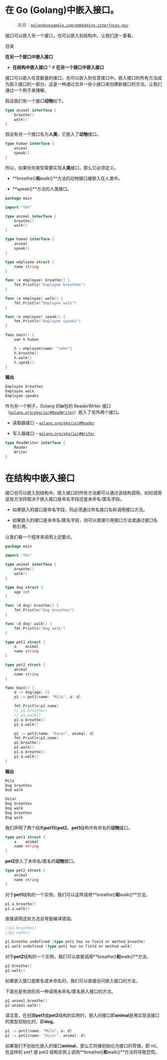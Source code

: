 <!--yml

类别：未分类。

日期：2024-10-13 06:22:06

-->

# 在 Go (Golang)中嵌入接口。

> 来源：[`golangbyexample.com/embedding-interfaces-go/`](https://golangbyexample.com/embedding-interfaces-go/)

接口可以嵌入另一个接口，也可以嵌入到结构中。让我们逐一查看。

目录

**在另一个接口中嵌入接口**

+   **在结构中嵌入接口** * # **在另一个接口中嵌入接口**

接口可以嵌入任意数量的接口，也可以嵌入到任意接口中。嵌入接口的所有方法成为嵌入接口的一部分。这是一种通过合并一些小接口来创建新接口的方法。让我们通过一个例子来理解。

假设我们有一个接口**动物**如下。

```go
type animal interface {
    breathe()
    walk()
}
```

假设有另一个接口名为**人类**，它嵌入了**动物**接口。

```go
type human interface {
    animal
    speak()
}
```

所以，如果任何类型需要实现**人类**接口，那么它必须定义。

+   **breathe()**和**walk()**方法的动物接口被嵌入在人类中。

+   **speak()**方法的人类接口。

```go
package main

import "fmt"

type animal interface {
	breathe()
	walk()
}

type human interface {
	animal
	speak()
}

type employee struct {
	name string
}

func (e employee) breathe() {
	fmt.Println("Employee breathes")
}

func (e employee) walk() {
	fmt.Println("Employee walk")
}

func (e employee) speak() {
	fmt.Println("Employee speaks")
}

func main() {
	var h human

	h = employee{name: "John"}
	h.breathe()
	h.walk()
	h.speak()
}
```

**输出**

```go
Employee breathes
Employee walk
Employee speaks
```

作为另一个例子，Golang 的**io**包的 ReaderWriter 接口（[`golang.org/pkg/io/#ReadWriter`](https://golang.org/pkg/io/#ReadWriter)）嵌入了另外两个接口。

+   读取器接口 – [`golang.org/pkg/io/#Reader`](https://golang.org/pkg/io/#Reader)

+   写入器接口 – [`golang.org/pkg/io/#Writer`](https://golang.org/pkg/io/#Writer)

```go
type ReadWriter interface {
    Reader
    Writer
}
```

# **在结构中嵌入接口**

接口也可以嵌入到结构中。嵌入接口的所有方法都可以通过该结构调用。如何调用这些方法将取决于嵌入接口是命名字段还是未命名/匿名字段。

+   如果嵌入的接口是命名字段，则必须通过命名接口名称调用接口方法。

+   如果嵌入的接口是未命名/匿名字段，则可以直接引用接口方法或通过接口名称引用。

让我们看一个程序来说明上述要点。

```go
package main

import "fmt"

type animal interface {
    breathe()
    walk()
}

type dog struct {
    age int
}

func (d dog) breathe() {
    fmt.Println("Dog breathes")
}

func (d dog) walk() {
    fmt.Println("Dog walk")
}

type pet1 struct {
    a    animal
    name string
}

type pet2 struct {
    animal
    name string
}

func main() {
    d := dog{age: 5}
    p1 := pet1{name: "Milo", a: d}

    fmt.Println(p1.name)
    // p1.breathe()
    // p1.walk()
    p1.a.breathe()
    p1.a.walk()

    p2 := pet2{name: "Oscar", animal: d}
    fmt.Println(p1.name)
    p2.breathe()
    p2.walk()
    p1.a.breathe()
    p1.a.walk()
}
```

**输出**

```go
Milo
Dog breathes
Dod walk

Oscar
Dog breathes
Dog walk
Dog breathes
Dog walk
```

我们声明了两个结构**pet1**和**pet2**。**pet1**结构中有命名的**动物**接口。

```go
type pet1 struct {
    a    animal
    name string
}
```

**pet2**嵌入了未命名/匿名的**动物**接口。

```go
type pet2 struct {
    animal
    name string
}
```

对于**pet1**结构的一个实例，我们可以这样调用**breathe()**和**walk()**方法。

```go
p1.a.breathe()
p1.a.walk()
```

直接调用这些方法会导致编译错误。

```go
//p1.breathe()
//p1.walk()
```

```go
p1.breathe undefined (type pet1 has no field or method breathe)
p1.walk undefined (type pet1 has no field or method walk)
```

对于**pet2**结构的一个实例，我们可以直接调用**breathe()**和**walk()**方法。

```go
p2.breathe()
p2.walk()
```

如果嵌入接口是匿名或未命名的，我们可以直接访问嵌入接口的方法。

下面也是有效的另一种调用未命名/匿名嵌入接口的方法。

```go
p2.animal.breathe()
p2.animal.walk()
```

请注意，在创建**pet1**或**pet2**结构的实例时，嵌入的接口即**animal**是用实现该接口的类型初始化的，即**dog**。

```go
p1 := pet1{name: "Milo", a: d}
p2 := pet2{name: "Oscar", animal: d}
```

如果我们不初始化嵌入的接口**animal**，那么它将被初始化为接口的零值，即 nil。在这样的 pet1 或 pet2 结构实例上调用**breathe()**和**walk()**方法将导致恐慌。


